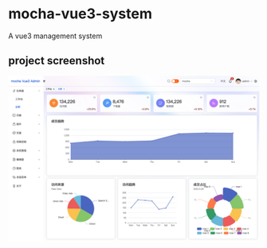 # mocha-vue3-system
A vue3 management system

## project screenshot
![screenshot](/public/home1.png)
